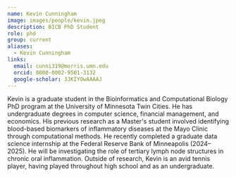 ```yaml
---
name: Kevin Cunningham
image: images/people/kevin.jpeg
description: BICB PhD Student
role: phd
group: current
aliases:
  - Kevin Cunningham
links:
  email: cunni319@morris.umn.edu
  orcid: 0000-0002-9501-3132
  google-scholar: 3JKIYOwAAAAJ
---
```


Kevin is a graduate student in the Bioinformatics and Computational Biology PhD program at the University of Minnesota Twin Cities. He has undergraduate degrees in computer science, financial management, and economics. His previous research as a Master's student involved identifying blood-based biomarkers of inflammatory diseases at the Mayo Clinic through computational methods. He recently completed a graduate data science internship at the Federal Reserve Bank of Minneapolis (2024–2025). He will be investigating the role of tertiary lymph node structures in chronic oral inflammation. Outside of research, Kevin is an avid tennis player, having played throughout high school and as an undergraduate.